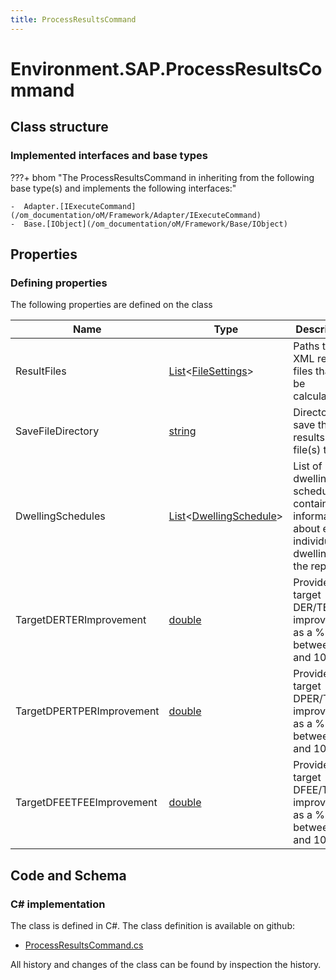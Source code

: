 ```yaml
---
title: ProcessResultsCommand
---
```


# Environment.SAP.ProcessResultsCommand



## Class structure

### Implemented interfaces and base types

???+ bhom "The ProcessResultsCommand in inheriting from the following base type(s) and implements the following interfaces:"

    -  Adapter.[IExecuteCommand](/om_documentation/oM/Framework/Adapter/IExecuteCommand)
    -  Base.[IObject](/om_documentation/oM/Framework/Base/IObject)


## Properties



### Defining properties

The following properties are defined on the class

| Name             | Type             | Description      | Quantity         |
|------------------|------------------|------------------|------------------|
| ResultFiles | [List](https://learn.microsoft.com/en-us/dotnet/api/System.Collections.Generic.List-1?view=netstandard-2.0)&lt;[FileSettings](/om_documentation/oM/Framework/Adapter/FileSettings)&gt; | Paths to the XML results files that will be calculated. | - |
| SaveFileDirectory | [string](https://learn.microsoft.com/en-us/dotnet/api/System.String?view=netstandard-2.0) | Directory to save the results file(s) to. | - |
| DwellingSchedules | [List](https://learn.microsoft.com/en-us/dotnet/api/System.Collections.Generic.List-1?view=netstandard-2.0)&lt;[DwellingSchedule](/om_documentation/oM/Adapter/Environment/SAP/Excel/DwellingSchedule)&gt; | List of dwelling schedules containing information about each individual dwelling in the report. | - |
| TargetDERTERImprovement | [double](https://learn.microsoft.com/en-us/dotnet/api/System.Double?view=netstandard-2.0) | Provide the target DER/TER improvement as a % between 0 and 100. | - |
| TargetDPERTPERImprovement | [double](https://learn.microsoft.com/en-us/dotnet/api/System.Double?view=netstandard-2.0) | Provide the target DPER/TPER improvement as a % between 0 and 100. | - |
| TargetDFEETFEEImprovement | [double](https://learn.microsoft.com/en-us/dotnet/api/System.Double?view=netstandard-2.0) | Provide the target DFEE/TFEE improvement as a % between 0 and 100. | - |


## Code and Schema

### C# implementation

The class is defined in C#. The class definition is available on github:

- [ProcessResultsCommand.cs](https://github.com/BHoM/SAP_Toolkit/blob/develop/SAP_oM/Config/ProcessResultsCommand.cs)

All history and changes of the class can be found by inspection the history.
